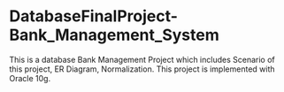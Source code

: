 # DatabaseFinalProject-Bank_Management_System
This is a database Bank Management Project which includes Scenario of this project, ER Diagram, Normalization.
This project is implemented with Oracle 10g.

